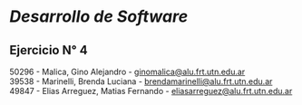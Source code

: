 # ***Desarrollo de Software***
## Ejercicio N° 4
50296 - Malica, Gino Alejandro - ginomalica@alu.frt.utn.edu.ar  
39538 - Marinelli, Brenda Luciana - brendamarinelli@alu.frt.utn.edu.ar  
49847 - Elias Arreguez, Matias Fernando - eliasarreguez@alu.frt.utn.edu.ar  
